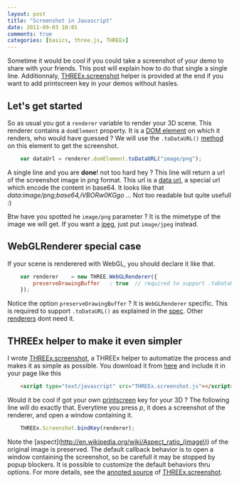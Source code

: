 ```yaml
---
layout: post
title: "Screenshot in Javascript"
date: 2011-09-03 10:01
comments: true
categories: [basics, three.js, THREEx]
---
```


Sometime it would be cool if you could take a screenshot of your demo to share with your friends.
This post will explain how to do that single a single line.
Additionnaly, [THREEx.screenshot](/data/THREEx/THREEx.screenshot.js) helper is provided at the end
if you want to add printscreen key in your demos without hasles.

## Let's get started

So as usual you got a ```renderer``` variable to render your 3D scene. This renderer
contains a ```domElement``` property.
It is a [DOM element](http://en.wikipedia.org/wiki/Document_Object_Model) on which it renders,
who would have guessed ?
We will use the ```.toDataURL()```
[method](http://www.w3.org/TR/html5/the-canvas-element.html#dom-canvas-todataurl)
on this element to get the screenshot.

```javascript
	var dataUrl = renderer.domElement.toDataURL("image/png");
```

<!-- more -->

A single line and you are **done**! not too hard hey ?
This line will return a url of the screenshot image in
png format.
This url is a [data url](http://en.wikipedia.org/wiki/Data_URI_scheme), a special url which encode
the content in base64. It looks like that *data:image/png;base64,iVBORw0KGgo* ...
Not too readable but quite usefull :)

Btw have you spotted he ```image/png``` parameter ? It is the mimetype of the image we will get. If you want
a [jpeg](http://en.wikipedia.org/wiki/JPEG), just put ```image/jpeg``` instead.


## WebGLRenderer special case

If your scene is renderered with WebGL, you should declare it like that.

```javascript
	var renderer	= new THREE.WebGLRenderer({
		preserveDrawingBuffer	: true	// required to support .toDataURL()
	});
```

Notice the option ```preserveDrawingBuffer``` ? It is ```WebGLRenderer``` specific.
This is required to support ```.toDataURL()``` as explained in the [spec](http://www.khronos.org/registry/webgl/specs/latest/#2.2).
Other [renderers](https://github.com/mrdoob/three.js/tree/master/src/renderers) dont need it.


## THREEx helper to make it even simpler

I wrote [THREEx.screenshot](/data/THREEx/THREEx.screenshot.js), a THREEx helper to
automatize the process and makes it as simple as possible.
You download it from [here](/data/THREEx/THREEx.screenshot.js) and include
it in your page like this

```html
	<script type="text/javascript" src="THREEx.screenshot.js"></script>
```

Would it be cool if got your own [printscreen](http://en.wikipedia.org/wiki/Print_screen)
key for your 3D ? The following line will do exactly that.
Everytime you press *p*, it does a screenshot of the renderer, and open a window containing it.

```javascript
	THREEx.Screenshot.bindKey(renderer);
```


Note the [aspect](http://en.wikipedia.org/wiki/Aspect_ratio_(image\)) of the original image is preserved.
The default callback behavior is to open a window containing the screenshot, so be carefull it may be
stopped by popup blockers.
It is possible to customize the default behaviors thru options.
For more details, see the [annoted source](/data/THREEx/docs/THREEx.screenshot.html) of 
[THREEx.screenshot](/data/THREEx/THREEx.screenshot.js).
